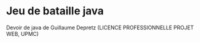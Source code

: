# Jeu de bataille java
Devoir de java de Guillaume Depretz (LICENCE PROFESSIONNELLE PROJET WEB, UPMC)
